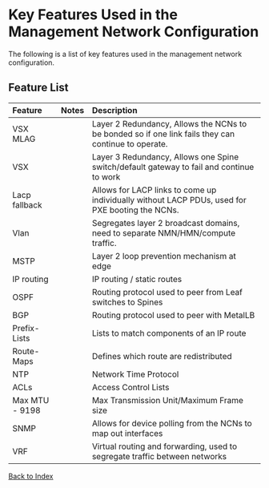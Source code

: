 # Key Features Used in the Management Network Configuration

The following is a list of key features used in the management network configuration.

## Feature List

| Feature      | Notes | Description     |
| :---        |    :----:   |          :--- |
|VSX MLAG    | | Layer 2 Redundancy, Allows the NCNs to be bonded so if one link fails they can continue to operate. |
|VSX    | | Layer 3 Redundancy, Allows one Spine switch/default gateway to fail and continue to work |
|Lacp fallback  | | Allows for LACP links to come up individually without LACP PDUs, used for PXE booting the NCNs. |
|Vlan   | | Segregates layer 2 broadcast domains, need to separate NMN/HMN/compute traffic. |
|MSTP    | | Layer 2 loop prevention mechanism at edge |
|IP routing | | IP routing / static routes |
|OSPF   | | Routing protocol used to peer from Leaf switches to Spines |
|BGP    | | Routing protocol used to peer with MetalLB |
|Prefix-Lists   | | Lists to match components of an IP route |
|Route-Maps | | Defines which route are redistributed |
|NTP    | | Network Time Protocol |
|ACLs   | | Access Control Lists |
|Max MTU - 9198 | | Max Transmission Unit/Maximum Frame size |
|SNMP   | | Allows for device polling from the NCNs to map out interfaces |
|VRF    | | Virtual routing and forwarding, used to segregate traffic between networks |

[Back to Index](../index.md)
